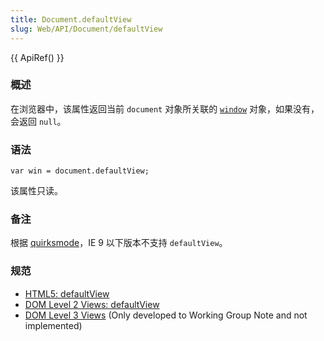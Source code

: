 ```yaml
---
title: Document.defaultView
slug: Web/API/Document/defaultView
---
```


{{ ApiRef() }}

### 概述

在浏览器中，该属性返回当前 `document` 对象所关联的 [`window`](/zh-CN/DOM/window) 对象，如果没有，会返回 `null`。

### 语法

```plain
var win = document.defaultView;
```

该属性只读。

### 备注

根据 [quirksmode](http://www.quirksmode.org/dom/w3c_html.html)，IE 9 以下版本不支持 `defaultView`。

### 规范

- [HTML5: defaultView](/zh-CN/HTML/HTML5)
- [DOM Level 2 Views: defaultView](https://www.w3.org/TR/DOM-Level-2-Views/views.html#Views-DocumentView-defaultView)
- [DOM Level 3 Views](https://www.w3.org/TR/DOM-Level-3-Views/) (Only developed to Working Group Note and not implemented)

